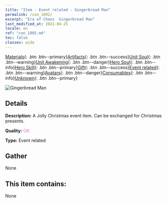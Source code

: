 ```yaml
---
title: "Item - Event related - Gingerbread Man"
permalink: /con_1092/
excerpt: "Era of Chaos  Gingerbread Man"
last_modified_at: 2021-04-25
locale: en
ref: "con_1092.md"
toc: false
classes: wide
---
```

 [Materials](/Items/){: .btn .btn--primary}[Artifacts](/Items/Artifacts/){: .btn .btn--success}[Unit Soul](/Items/UnitSoul/){: .btn .btn--warning}[Unit Awakening](/Items/UnitAwakening/){: .btn .btn--danger}[Hero Soul](/Items/HeroSoul/){: .btn .btn--info}[Hero Skill](/Items/HeroSkill/){: .btn .btn--primary}[Gift](/Items/Gift/){: .btn .btn--success}[Event related](/Items/Events/){: .btn .btn--warning}[Avatars](/Items/Avatars/){: .btn .btn--danger}[Consumables](/Items/Consumables/){: .btn .btn--info}[Unknown](/Items/Unknown/){: .btn .btn--primary}

 ![Gingerbread Man](/images/t/i_690018.png)

## Details
 **Description:** A Jolly Christmas event item. Can be exchanged for Christmas presents.

 **Quality:** <span style="color: #DA70D6">OK</span>

 **Type:** Event related

## Gather

  None

## This item contains:

  None


